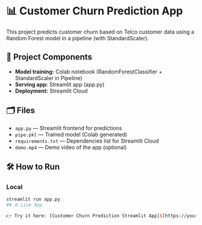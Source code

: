 # 📊 Customer Churn Prediction App

This project predicts customer churn based on Telco customer data using a Random Forest model in a pipeline (with StandardScaler).  

## 🚀 Project Components
- **Model training:** Colab notebook (RandomForestClassifier + StandardScaler in Pipeline)
- **Serving app:** Streamlit app (app.py)
- **Deployment:** Streamlit Cloud

## 🗂 Files
- `app.py` — Streamlit frontend for predictions
- `pipe.pkl` — Trained model (Colab generated)
- `requirements.txt` — Dependencies list for Streamlit Cloud
- `demo.mp4` — Demo video of the app (optional)

## 🛠 How to Run
### Local
```bash
streamlit run app.py
## 🌐 Live App

👉 Try it here: [Customer Churn Prediction Streamlit App]([https://your-streamlit-cloud-link.streamlit.app](https://customer-churnapp.streamlit.app/))

